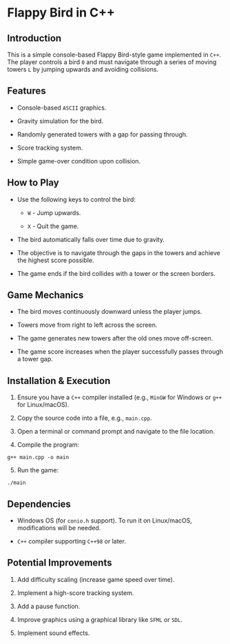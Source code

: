 # Flappy Bird in C++

## Introduction

This is a simple console-based Flappy Bird-style game implemented in `C++`. The player controls a bird `0` and must navigate through a series of moving towers `L` by jumping upwards and avoiding collisions.

## Features

- Console-based `ASCII` graphics.

- Gravity simulation for the bird.

- Randomly generated towers with a gap for passing through.

- Score tracking system.

- Simple game-over condition upon collision.

## How to Play

- Use the following keys to control the bird:

  - `W` - Jump upwards.

  - `X` - Quit the game.

- The bird automatically falls over time due to gravity.

- The objective is to navigate through the gaps in the towers and achieve the highest score possible.

- The game ends if the bird collides with a tower or the screen borders.

## Game Mechanics

- The bird moves continuously downward unless the player jumps.

- Towers move from right to left across the screen.

- The game generates new towers after the old ones move off-screen.

- The game score increases when the player successfully passes through a tower gap.

## Installation & Execution

1. Ensure you have a `C++` compiler installed (e.g., `MinGW` for Windows or `g++` for Linux/macOS).

2. Copy the source code into a file, e.g., `main.cpp`.

3. Open a terminal or command prompt and navigate to the file location.

4. Compile the program:

```
g++ main.cpp -o main
```

5. Run the game:
```
./main
```

## Dependencies

- Windows OS (for `conio.h` support). To run it on Linux/macOS, modifications will be needed.

- `C++` compiler supporting `C++98` or later.

## Potential Improvements

1. Add difficulty scaling (increase game speed over time).

2. Implement a high-score tracking system.

3. Add a pause function.

4. Improve graphics using a graphical library like `SFML` or `SDL`.

5. Implement sound effects.

